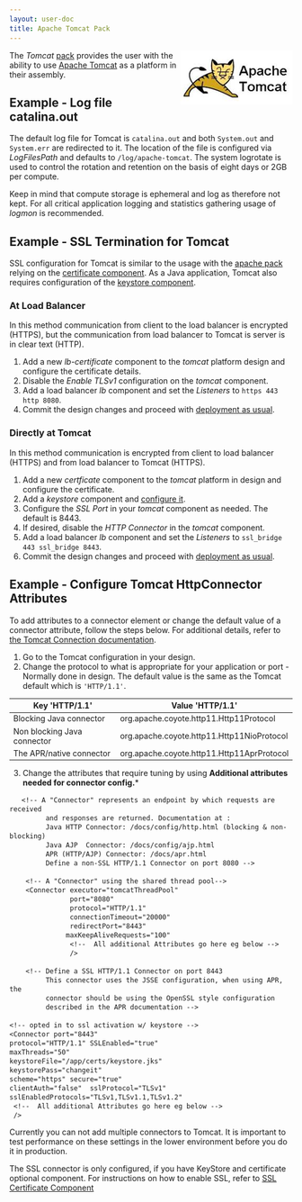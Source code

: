 ```yaml
---
layout: user-doc
title: Apache Tomcat Pack
---
```


<img src="/assets/img/logos/integrations/tomcat.png" align="right"/>

The _Tomcat_ [pack](./packs.html) provides the user with the ability to use [Apache Tomcat](http://tomcat.apache.org/)
as a platform in their assembly.


## Example -  Log file catalina.out

The default log file for Tomcat is `catalina.out` and both `System.out` and `System.err`  are redirected to it. The location
of the file is configured via _LogFilesPath_ and defaults to `/log/apache-tomcat`. The system logrotate is used to control
the rotation and retention on the basis of eight days or 2GB per compute. 

Keep in mind that compute storage is ephemeral and log as therefore not kept. For all critical application logging and
statistics gathering usage of _logmon_ is recommended.

## Example - SSL Termination for Tomcat 

SSL configuration for Tomcat is similar to the usage with the [apache pack](./apache-http-server-pack.html) relying on 
the [certificate component](./ssl-certificate-component.html). As a Java application, Tomcat also requires configuration
of the [keystore component](./keystore-component.html).

### At Load Balancer

In this method communication from client to the load balancer is encrypted (HTTPS), but the communication from load 
balancer to Tomcat is server is in clear text (HTTP).

1. Add a new _lb-certificate_ component to the _tomcat_ platform design and configure the certificate details.
2. Disable the _Enable TLSv1_ configuration on the _tomcat_ component.
3. Add a load balancer _lb_ component and set the _Listeners_ to `https 443 http 8080`.
4. Commit the design changes and proceed with [deployment as usual](./components.html).

### Directly at Tomcat 

In this method communication is encrypted from client to load balancer (HTTPS) and from load balancer to Tomcat (HTTPS).

1. Add a new _certficate_ component to the _tomcat_ platform in design and configure the certificate.
2. Add a _keystore_ component and [configure it](./keystore-component.html).
3. Configure the _SSL Port_ in your _tomcat_ component as needed. The default is 8443.
4. If desired, disable the _HTTP Connector_ in the _tomcat_ component.
5. Add a load balancer _lb_ component and set the _Listeners_ to `ssl_bridge 443 ssl_bridge 8443`.
6. Commit the design changes and proceed with [deployment as usual](./components.html).

## Example - Configure Tomcat HttpConnector Attributes

To add attributes to a connector element or change the default value of a connector attribute, follow the steps below.
For additional details, refer to 
[the Tomcat Connection documentation](http://tomcat.apache.org/tomcat-7.0-doc/config/http.html").

1. Go to the Tomcat configuration in your design.
2. Change the protocol to what is appropriate for your application or port - Normally done in design. The default value is the same as the Tomcat default which is `'HTTP/1.1'`.

|Key 'HTTP/1.1'                 | Value 'HTTP/1.1'                            |
|-------------------------------|---------------------------------------------|
|Blocking Java connector        |   org.apache.coyote.http11.Http11Protocol   |
|Non blocking Java connector    |   org.apache.coyote.http11.Http11NioProtocol|
|The APR/native connector       |   org.apache.coyote.http11.Http11AprProtocol|

3. Change the attributes that require tuning by using **Additional attributes needed for connector config.***

```
   <!-- A "Connector" represents an endpoint by which requests are received
         and responses are returned. Documentation at :
         Java HTTP Connector: /docs/config/http.html (blocking & non-blocking)
         Java AJP  Connector: /docs/config/ajp.html
         APR (HTTP/AJP) Connector: /docs/apr.html
         Define a non-SSL HTTP/1.1 Connector on port 8080 -->

    <!-- A "Connector" using the shared thread pool-->
    <Connector executor="tomcatThreadPool"
               port="8080"
               protocol="HTTP/1.1"
               connectionTimeout="20000"
               redirectPort="8443"
              maxKeepAliveRequests="100"
               <!--  All additional Attributes go here eg below -->
               />

    <!-- Define a SSL HTTP/1.1 Connector on port 8443
         This connector uses the JSSE configuration, when using APR, the
         connector should be using the OpenSSL style configuration
         described in the APR documentation -->

<!-- opted in to ssl activation w/ keystore -->
<Connector port="8443"
protocol="HTTP/1.1" SSLEnabled="true"
maxThreads="50"
keystoreFile="/app/certs/keystore.jks"
keystorePass="changeit"
scheme="https" secure="true"
clientAuth="false"  sslProtocol="TLSv1" sslEnabledProtocols="TLSv1,TLSv1.1,TLSv1.2"
 <!--  All additional Attributes go here eg below -->
 />
```

Currently you can not add multiple connectors to Tomcat. It is important to test performance on these settings in the lower environment before you do it in production.

The SSL connector is only configured, if you have KeyStore and certificate optional component. For instructions on how to enable SSL, refer to <a href="/user/design/ssl-certificate-component.html">SSL Certificate Component</a>
